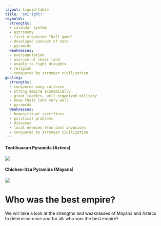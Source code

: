 ```yaml
---
layout: liquid-table
title: 'amiright?'
reynolds:
  strengths:
  - calendar system
  - astronomy
  - first organized "ball game"
  - developed concept of zero
  - pyramids
  weaknesses: 
  - overpopulation
  - overuse of their land
  - unable to fight droughts 
  - religion
  - conquered by stronger civilization
gosling:
  strengths: 
  - conquered many cultures
  - strong empire economically
  - great leaders, well organized military
  - knew their land very well
  - pyramids
  weaknesses: 
  - human/ritual sacrifices
  - political problems
  - diseases
  - local enemies from past invasions
  - conquered by stronger civilization
---
```


#### Teotihuacan Pyramids (Aztecs)
<img src="../img/piramides.jpg" class="center">

#### Chichen-Itza Pyramids (Mayans)
<img src="../img/mayans.jpg" class="center">


# Who was the best empire?
We will take a look at the strengths and weaknesses of Mayans and Aztecs to determine once and for all: who was the best empire?
